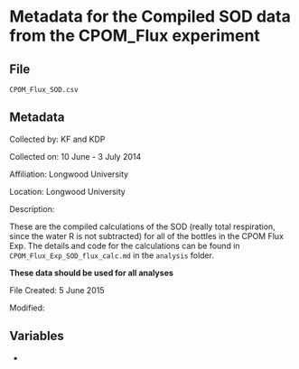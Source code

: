 # Metadata for the Compiled SOD data from the CPOM_Flux experiment 

## File

`CPOM_Flux_SOD.csv`

## Metadata

Collected by: KF and KDP

Collected on: 10 June - 3 July 2014 

Affiliation: Longwood University

Location: Longwood University

Description:

These are the compiled calculations of the SOD (really total respiration, since the water R is not subtracted) for all of the bottles in the CPOM Flux Exp.  The details and code for the calculations can be found in `CPOM_Flux_Exp_SOD_flux_calc.md` in the `analysis` folder.

**These data should be used for all analyses**
 
File Created: 5 June 2015

Modified: 

## Variables

* 

